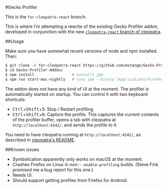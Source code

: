 #Gecko Profiler

This is the `for-cleopatra-react` branch.

This is where I'm attempting a rewrite of the existing Gecko Profiler addon, developed in conjunction with the new [`cleopatra-react` branch of cleopatra](https://github.com/mstange/cleopatra/tree/cleopatra-react).

##Usage

Make sure you have somewhat recent versions of node and npm installed. Then:

```bash
$ git clone -b for-cleopatra-react https://github.com/mstange/Gecko-Profiler-Addon/
$ cd Gecko-Profiler-Addon/
$ npm install                 # installs jpm
$ npm run start-mac-nightly   # runs jpm --binary /Applications/FirefoxNightly.app
```

The addon does not have any kind of UI at the moment. The profiler is automatically started on startup. You can control it with two keyboard shortcuts:

 - <kbd>Ctrl</kbd>+<kbd>Shift</kbd>+<kbd>5</kbd>: Stop / Restart profiling
 - <kbd>Ctrl</kbd>+<kbd>Shift</kbd>+<kbd>6</kbd>: Capture the profile. This captures the current contents of the profiler buffer, opens a tab with cleopatra at `http://localhost:4242/`, and sends the profile to it.

You need to have cleopatra running at `http://localhost:4242/`, as described in [cleopatra's README](https://github.com/mstange/cleopatra/tree/cleopatra-react#running).

##Known issues

 - Symbolication apparently only works on macOS at the moment.
 - Crashes Firefox on Linux in non-`--enable-profiling` builds. (Steve Fink promised me a bug report for this one.)
 - Needs UI.
 - Should support getting profiles from Firefox for Android.
